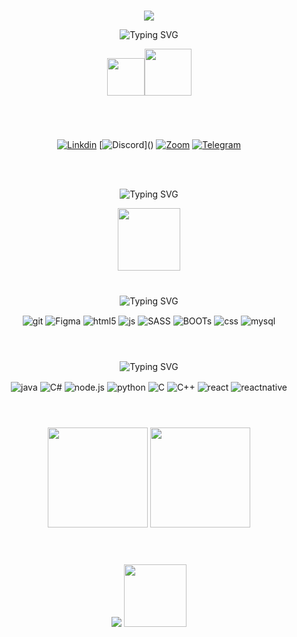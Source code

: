 #
<!-- Breve apresentaçãp -->

<div align = "center">

<img src="https://readme-typing-svg.herokuapp.com?font=Quicksand&size=40&duration=1&pause=100000000&color=82C2FA&center=true&vCenter=true&width=435&lines=Hello!"/>

![Typing SVG](https://readme-typing-svg.herokuapp.com?font=Quicksand&size=40&duration=1&pause=100000000&color=82C2FA&center=true&vCenter=true&width=435&lines=Meu+nome+%C3%A9+Railana!)

<img width ="60" src = "https://media.tenor.com/SNL9_xhZl9oAAAAi/waving-hand-joypixels.gif"/><img width ="75" src = "https://media3.giphy.com/media/hof5uMY0nBwxyjY9S2/giphy.gif?cid=790b76115exzr9dzmjptpb2wigpw2xlo66rzi7s4aanqnrpl&rid=giphy.gif&ct=g"/>

#
<br>

  
</div>

<!-- Redes sociais -->

<div align = "center">

[![Linkdin](https://img.shields.io/badge/LinkedIn-0077B5?style=for-the-badge&logo=linkedin&logoColor=white)](https://www.linkedin.com/in/railana-ramos/)
[![Discord](https://img.shields.io/badge/Discord-7289DA?style=for-the-badge&logo=discord&logoColor=white")]()
[![Zoom](https://img.shields.io/badge/Zoom-2D8CFF?style=for-the-badge&logo=zoom&logoColor=white)](https://us05web.zoom.us/launch/chat/v2/eyJzaWQiOiI4NGExZDFlMDM4MGU0OWEyYWQzMjAwOTFmYTMyYjBjZEBjb25mZXJlbmNlLnhtcHAuem9vbS51cyJ9)
[![Telegram](https://img.shields.io/badge/Telegram-2CA5E0?style=for-the-badge&logo=telegram&logoColor=white)](https://t.me/boloris)

</div>

<br>

<!-- Frase  -->
<!-- Align center -->
<div align="center">

<br>

![Typing SVG](https://readme-typing-svg.herokuapp.com?font=Quicksand&pause=2000&color=82C2FA&center=true&vCenter=true&width=435&lines=Voc%C3%AA+n%C3%A3o+pode+fugir+do+mundo;Voc%C3%AA+n%C3%A3o+pode+se+esconder+disso;Mas+voc%C3%AA+pode+encontrar+poder+e+prop%C3%B3sito;Uma+chance+de+sobreviver+ao+horror+-+Gerald)

<img width="100px" src="https://cdn-icons-png.flaticon.com/512/185/185801.png"/>

<br>

<!-- Tecnologgias -->

#

<div style="display:inline_block">

![Typing SVG](https://readme-typing-svg.herokuapp.com?font=Quicksand&duration=1&pause=100000000&color=82C2FA&center=true&vCenter=true&width=435&lines=Tecnologias+que+possuo+conhecimento%3A)


<img align="center" alt="git" src="https://img.shields.io/badge/GIT-E44C30?style=for-the-badge&logo=git&logoColor=white" />
<img align="center" alt="Figma" src="https://img.shields.io/badge/Figma-F24E1E?style=for-the-badge&logo=figma&logoColor=white" />
<img align="center" alt="html5" src="https://img.shields.io/badge/HTML5-E34F26?style=for-the-badge&logo=html5&logoColor=white" />
<img align="center" alt="js" src="https://img.shields.io/badge/JavaScript-F7DF1E?style=for-the-badge&logo=javascript&logoColor=black" />
<img align="center" alt="SASS" src="https://img.shields.io/badge/Sass-CC6699?style=for-the-badge&logo=sass&logoColor=white" />
<img align="center" alt="BOOTs" src="https://img.shields.io/badge/bootstrap-%23563D7C.svg?style=for-the-badge&logo=bootstrap&logoColor=white" />
<img align="center" alt="css" src="https://img.shields.io/badge/CSS3-1572B6?style=for-the-badge&logo=css3&logoColor=white" />
<img align="center" alt="mysql" src="https://img.shields.io/badge/MySQL-00000F?style=for-the-badge&logo=mysql&logoColor=white" />


</div>
<br>

#

<div style="display:inline_block">

![Typing SVG](https://readme-typing-svg.herokuapp.com?font=Quicksand&duration=1&pause=100000000&color=82C2FA&center=true&vCenter=true&width=435&lines=Tecnologias+em+desenvolvimento%3A)


<img align="center" alt="java" src="https://img.shields.io/badge/Java-ED8B00?style=for-the-badge&logo=java&logoColor=white" />
<img align="center" alt="C#" src="https://img.shields.io/badge/c%23-%23239120.svg?style=for-the-badge&logo=c-sharp&logoColor=whit" />
<img align="center" alt="node.js" src="https://img.shields.io/badge/Node.js-43853D?style=for-the-badge&logo=node.js&logoColor=white" />
<img align="center" alt="python" src="https://img.shields.io/badge/python-3670A0?style=for-the-badge&logo=python&logoColor=ffdd54" />
<img align="center" alt="C" src="https://img.shields.io/badge/c-%2300599C.svg?style=for-the-badge&logo=c&logoColor=white" />
<img align="center" alt="C++" src="https://img.shields.io/badge/c++-%2300599C.svg?style=for-the-badge&logo=c%2B%2B&logoColor=white" />
<img align="center" alt="react" src="https://img.shields.io/badge/React-20232A?style=for-the-badge&logo=react&logoColor=61DAFB" />
<img align="center" alt="reactnative" src="https://img.shields.io/badge/React_Native-20232A?style=for-the-badge&logo=react&logoColor=61DAFB" />

</div>
<br>

<!-- Footer -->

#
<div align="center">

<img height="160em" src="https://github-readme-stats.vercel.app/api?username=Railana-Ramos&theme=swift&border_radius=45px&show_icons=true&count_private=true&title_color=82c2fa4&icon_color=82c2fa"/>
<img height="160em" src= "https://github-readme-stats.vercel.app/api/top-langs/?username=Railana-Ramos&layout=compact&border_radius=45px&title_color=82c2fa4&icon_color=82c2fa&count_private=true"/>

</div>
</img>

#
<br>

<div align = "center">
<img src="https://readme-typing-svg.herokuapp.com?font=Quicksand&pause=1000&color=82C2FA&center=true&vCenter=true&width=435&lines=Nenhum+esfor%C3%A7o+%C3%A9+em+v%C3%A3o%2C+continue!"/>
<img width="100px" src="https://media.tenor.com/NCRHhqkXrJYAAAAi/programmers-go-internet.gif"/>
</div>
<br>
<br>



